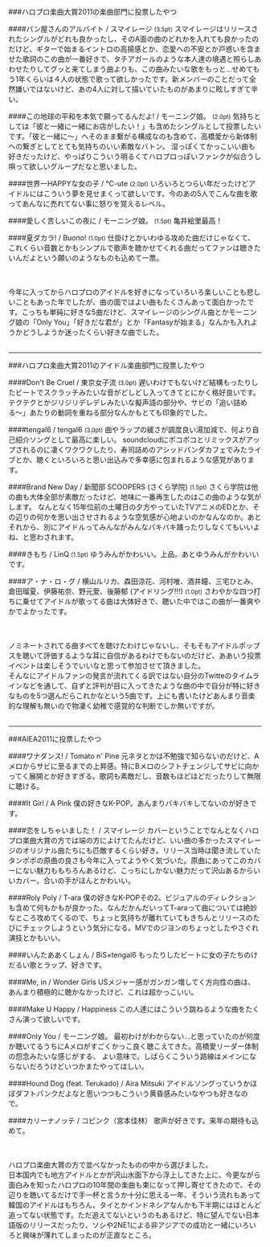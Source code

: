 ###ハロプロ楽曲大賞2011の楽曲部門に投票したやつ

####パン屋さんのアルバイト / スマイレージ <small>(3.5pt)</small>
スマイレージはリリースされたシングルがどれも良かったし、そのA面の曲のどれかを入れても良かったのだけど、ギターで始まるイントロの高揚感とか、恋愛への不安とか戸惑いを含ませた歌詞のこの曲が一番好きで、タチアガールのような本人達の境遇と照らしあわせたりしてグッと来てしまう曲よりも、この曲みたいな歌をもっと…せめてもう1年くらいは４人の状態で歌って欲しかったです。新メンバーのことだって全然嫌いではないけど、あの4人に対して描いていたものがあまりに眩しすぎて辛い。 

####この地球の平和を本気で願ってるんだよ! / モーニング娘。 <small>(2.0pt)</small>
気持ちとしては「彼と一緒に一緒にお店がしたい！」も含めたシングルとして投票したいです。「彼と一緒に～」へそのまま繋がる構成なのも含めて、高橋愛から新体制への繋ぎとしてとても気持ちのいい素敵なバトン。
湿っぽくてかっこいい曲も好きだったけど、やっぱりこういう明るくてハロプロっぽいファンクが似合うし唄って欲しいグループだなと思いました。  

####世界一HAPPYな女の子 / ℃-ute <small>(2.0pt)</small>
いろいろとつらい年だったけどアイドルにはこういう夢を見せまくって欲しいです。今のあの5人でこんな曲を歌ってあんなに売れてない事に怒りを覚えるレベル。

####愛しく苦しいこの夜に / モーニング娘。 <small>(1.5pt)</small>
亀井絵里最高！

####夏ダカラ! / Buono! <small>(1.0pt)</small>
仕掛けとかいわゆる攻めた曲だけじゃなくて、これくらい音数とかもシンプルで歌声を聴かせてくれる曲だってファンは聴きたいんだよという願いのようなものも込めて一票。

<br><br>
今年に入ってからハロプロのアイドルを好きになっていろいろ楽しいことも悲しいこともあった年でしたが、曲の面ではよい曲もたくさんあって面白かったです。こっちも単純に好きな5曲だけど、スマイレージのシングル曲とかモーニング娘の「Only You」「好きだな君が」とか「Fantasyが始まる」なんかも入れようかどうしようか迷ったくらい好きな曲でした。
<br><br>

* * *

###ハロプロ楽曲大賞2011のアイドル楽曲部門に投票したやつ

####Don't Be Cruel / 東京女子流 <small>(3.0pt)</small>
遅いわけでもないけど結構もったりしたビートでスクラッチみたいな音がどしどし入ってきてとにかく格好良いです。
テクテクとかジリジリデレデレみたいな擬声語の部分や、サビの「追い詰める〜」あたりの動詞を重ねる部分なんかもとても印象的でした。

####tengal6 / tengal6 <small>(3.0pt)</small>
曲やラップの緩さが調度良い湯加減で、何より自己紹介ソングとして最高に楽しい。
soundcloudにポコポコとリミックスがアップされるのに凄くワクワクしたり、寿司詰めのアシッドパンダカフェでみたライブとか、聴くといろいろと思い出込みで多幸感に包まれるような感覚があります。

####Brand New Day / 新聞部 SCOOPERS (さくら学院) <small>(1.5pt)</small>
さくら学院は他の曲も大体全部が素敵だったけど、地味に一番再生したのはこの曲のような気がします。
なんとなく15年位前の土曜日の夕方やっていたTVアニメのEDとか、その辺りの何かを思い出させされるような空気感が心地よいのかなんなのか。あとそれから、別にアイドルってみんながみんなバキバキ踊ったりしなくてもいいよね、と思わされます。

####きもち / LinQ <small>(1.5pt)</small>
ゆうみんがかわいい。上品。あとゆうみんがかわいいです。

####ア・ナ・ロ・グ / 横山ルリカ、森田涼花、河村唯、酒井瞳、三宅ひとみ、倉田瑠夏、伊藤祐奈、野元愛、後藤郁 (アイドリング!!!) <small>(1.0pt)</small>
さわやかな四つ打ちに乗せてアイドルが歌ってる曲は大体好きで、聴いた中ではこの曲が一番爽やかでよかったです。

<br><br>
ノミネートされてる曲すべてを聴けたわけじゃないし、そもそもアイドルポップスを聴いて評価するような耳に自信があるわけでもないのだけど、ああいう投票イベントは楽しそうでいいなと思って参加させて頂きました。<br>
そんなにアイドルファンの発言が流れてくる訳ではない自分のTwitteのタイムラインなどを通して、自ずと評判が目に入ってきたような曲の中で自分が特に好きなものを5つ選んだらこれかなという5曲です。上にも書いたけどあんまり音楽的な理解も無いので物凄く幼稚で感覚的な判断でしか無いですが。
<br><br>
***

###AIEA2011に投票したやつ

####ワナダンス! / Tomato n' Pine
元ネタとかは不勉強で知らないのだけど、Aメロからサビに至るまでの上昇感。特にBメロのシフトチェンジしてサビに向かってく展開とか好きすぎる。歌詞も素敵だし、音数もほどほどだったりして無限に聴ける。<br>

####It Girl / A Pink
僕の好きなK-POP。あんまりバキバキしてないのが好きです。

####恋をしちゃいました！ / スマイレージ
カバーということでなんとなくハロプロ楽曲大賞の方では端の方によけてたんだけど、いい曲の多かったスマイレージのオリジナル曲たちにも匹敵するくらい好き。リリース当時は聞き流していたタンポポの原曲の良さも今年に入ってようやく気づいた。原曲にあってこのカバーにない魅力ももちろんあるけど、こっちにしかない魅力だって沢山あるからいいカバー。合いの手がほんとかわいい。

####Roly Poly / T-ara
僕の好きなK-POPその2。ビジュアルのディレクションも含めて何もかもが良かった。なんだかんだいってT-araって曲については絶妙なところ攻めてくるので、ちょっと気持ちが離れていてもきちんとリリースのたびにチェックしようという気分になる。MVでのジヨンのちょっとしたやさぐれ演技とかもいい。

####いんたああくしょん / BiS×tengal6
もったりしたビートに女の子たちのけだるい歌とラップ、好きです。

####Me, in / Wonder Girls
USメジャー感がガンガン増してく方向性の曲は、あんまり積極的に聴かなかったけど、これは超かっこいい。

####Make U Happy / Happiness
この人達にはこういう跳ねるような曲をたくさん演って欲しいです。

####Only You / モーニング娘。
最初わけがわからない…と思っていたのが何度か聴いてるうちにAメロがすごくかっこ良く聴こえてきた。高橋愛リーダー体制の怨念みたいな感じがする、 よい意味で。しばらくこういう路線はメインにならないだろうけどいつかまたやってほしい。

####Hound Dog (feat. Terukado) / Aira Mitsuki
アイドルソングっていうかほぼダフトパンクだよなと思いつつもこういう黄昏感みたいなやつも好きなので。

####カリーナノッテ / コピンク（宮本佳林）
歌声が好きです。来年の期待も込めて。

<br><br>
ハロプロ楽曲大賞の方で並べなかったものの中から選びました。<br>
日本国内でも地方アイドルとかが沢山水面下から浮上してきた上に、今更ながら面白みを知ったハロプロの10年間の楽曲も束になって押し寄せてきたので、その辺りを聴いてるだけで手一杯と言うか十分に思える一年、そういう流れもあって韓国のアイドルはもちろん、タイとかインドネシアなんかも下半期にはほとんど追ってない状態です。ただ追えてないというのもあるけど、特に望んでない日本語版のリリースだったり、ソシや2NE1による非アジアでの成功と一緒にいろいろと興味が薄れてしまったのが正直なところ。
